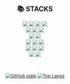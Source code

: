<div align=center><h2>📚 STACKS</h2></div>

<div align=center>
  <img src="https://img.shields.io/badge/python-3670A0?style=for-the-badge&logo=python&logoColor=ffdd54">
  <img src="https://img.shields.io/badge/c-%2300599C.svg?style=for-the-badge&logo=c&logoColor=white">
  <img src="https://img.shields.io/badge/OCTAVE-2AA2C7?style=for-the-badge&logo=octave&logoColor=F77B2A">
  <img src="https://img.shields.io/badge/Oracle-F80000?style=for-the-badge&logo=oracle&logoColor=white">
  <br>

  <img src="https://img.shields.io/badge/javascript-%23F7DF1E.svg?style=for-the-badge&logo=javascript&logoColor=%23323330">
  <img src="https://img.shields.io/badge/HTML-orange?style=for-the-badge&logo=html5&logoColor=white">
  <img src="https://img.shields.io/badge/CSS-blue?&style=for-the-badge&logo=css3&logoColor=white">
  <br>

  <img src="https://img.shields.io/badge/Node.js-43853D?style=for-the-badge&logo=node.js&logoColor=white">
  <img src="https://img.shields.io/badge/Express.js-404D59?style=for-the-badge">
  <br>

  <img src="https://img.shields.io/badge/scikit--learn-%23F7931E.svg?style=for-the-badge&logo=scikit-learn&logoColor=white">
  <img src="https://img.shields.io/badge/TensorFlow-%23FF6F00.svg?style=for-the-badge&logo=TensorFlow&logoColor=white">
  <img src="https://img.shields.io/badge/cuda-000000.svg?style=for-the-badge&logo=nVIDIA&logoColor=green">
  <br>
  
  <img src="https://img.shields.io/badge/adobe%20illustrator-FE9900?style=for-the-badge&logo=adobe%20illustrator&logoColor=330000">
  <img src="https://img.shields.io/badge/Adobe%20InDesign-F43C8D?style=for-the-badge&logo=adobeindesign&logoColor=2E0013">
  <img src="https://img.shields.io/badge/adobe%20photoshop-2FA3F7?style=for-the-badge&logo=adobe%20photoshop&logoColor=001D34">
  <br>

  <img src="https://img.shields.io/badge/git-%23F05033.svg?style=for-the-badge&logo=git&logoColor=white">
  <img src="https://img.shields.io/badge/github-%23121011.svg?style=for-the-badge&logo=github&logoColor=white">
  <br>

</div>
<br>
<br>

<div align=center>

  [![GitHub stats](https://github-readme-stats.vercel.app/api?username=ben020410&show_icons=true)](https://github.com/anuraghazra/github-readme-stats)
  [![Top Langs](https://github-readme-stats.vercel.app/api/top-langs/?username=ben020410&layout=compact)](https://github.com/anuraghazra/github-readme-stats)
</div>

